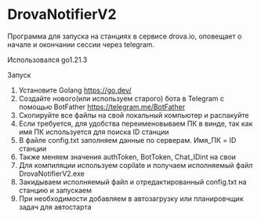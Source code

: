 # DrovaNotifierV2
Программа для запуска на станциях в сервисе drova.io, оповещает о начале и окончании сессии через telegram. 

Использовался go1.21.3

Запуск

1. Установите Golang https://go.dev/
2. Создайте нового(или используем старого) бота в Telegram с помощью BotFather https://telegram.me/BotFather
3. Скопируйте все файлы на свой локальный компьютер и распакуйте
4. Если требуется, для удобства переименовываем ПК в винде, так как имя ПК используется для поиска ID станции
5. В файле config.txt заполняем данные по серверам. Имя_ПК = ID станции
6. Также меняем значения authToken, BotToken, Chat_IDint на свои
7. Для компиляции используем copilate и получаем исполняемый файл DrovaNotifierV2.exe
8. Закидываем исполняемый файл и отредактированный config.txt на станцию и запускаем
9. При необходимости добавляем в автозагрузку или планировчщик задач для автостарта
